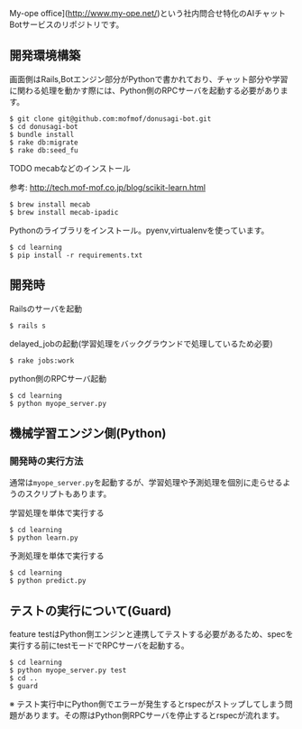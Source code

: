 My-ope office](http://www.my-ope.net/)という社内問合せ特化のAIチャットBotサービスのリポジトリです。

## 開発環境構築
画面側はRails,Botエンジン部分がPythonで書かれており、チャット部分や学習に関わる処理を動かす際には、Python側のRPCサーバを起動する必要があります。

```
$ git clone git@github.com:mofmof/donusagi-bot.git
$ cd donusagi-bot
$ bundle install
$ rake db:migrate
$ rake db:seed_fu
```

TODO mecabなどのインストール

参考: http://tech.mof-mof.co.jp/blog/scikit-learn.html

```
$ brew install mecab
$ brew install mecab-ipadic
```


Pythonのライブラリをインストール。pyenv,virtualenvを使っています。

```
$ cd learning
$ pip install -r requirements.txt
```


## 開発時

Railsのサーバを起動

```
$ rails s
```

delayed_jobの起動(学習処理をバックグラウンドで処理しているため必要)

```
$ rake jobs:work
```

python側のRPCサーバ起動

```
$ cd learning
$ python myope_server.py
```

## 機械学習エンジン側(Python)
### 開発時の実行方法
通常は`myope_server.py`を起動するが、学習処理や予測処理を個別に走らせるようのスクリプトもあります。

学習処理を単体で実行する

```
$ cd learning
$ python learn.py
```

予測処理を単体で実行する

```
$ cd learning
$ python predict.py
```

## テストの実行について(Guard)

feature testはPython側エンジンと連携してテストする必要があるため、specを実行する前にtestモードでRPCサーバを起動する。

```
$ cd learning
$ python myope_server.py test
$ cd ..
$ guard
```

※ テスト実行中にPython側でエラーが発生するとrspecがストップしてしまう問題があります。その際はPython側RPCサーバを停止するとrspecが流れます。

